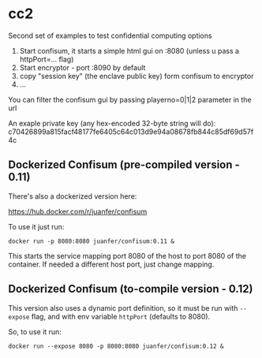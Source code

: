 # cc2

Second set of examples to test confidential computing options

1) Start confisum, it starts a simple html gui on :8080 (unless u pass a httpPort=... flag)
2) Start encryptor - port :8090 by default
3) copy "session key" (the enclave public key) form confisum to encryptor
4) ...

You can filter the confisum gui by passing playerno=0|1|2 parameter in the url

An exaple private key (any hex-encoded 32-byte string will do):
c70426899a815facf48177fe6405c64c013d9e94a08678fb844c85df69d57f4c

## Dockerized Confisum (pre-compiled version - 0.11)

There's also a dockerized version here:

https://hub.docker.com/r/juanfer/confisum

To use it just run:

```
docker run -p 8080:8080 juanfer/confisum:0.11 &
```

This starts the service mapping port 8080 of the host to port 8080 of the container. If needed a different host port, just change mapping.


## Dockerized Confisum (to-compile version - 0.12)

This version also uses a dynamic port definition, so it must be run with `--expose` flag, and with env variable `httpPort` (defaults to 8080).

So, to use it run:

```
docker run --expose 8080 -p 8080:8080 juanfer/confisum:0.12 &
```


